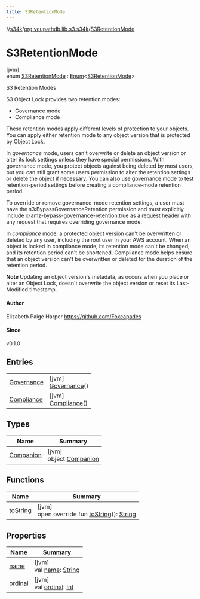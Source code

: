 ```yaml
---
title: S3RetentionMode
---
```

//[s34k](../../../index.html)/[org.veupathdb.lib.s3.s34k](../index.html)/[S3RetentionMode](index.html)



# S3RetentionMode



[jvm]\
enum [S3RetentionMode](index.html) : [Enum](https://kotlinlang.org/api/latest/jvm/stdlib/kotlin/-enum/index.html)&lt;[S3RetentionMode](index.html)&gt; 

S3 Retention Modes



S3 Object Lock provides two retention modes:



- 
   Governance mode
- 
   Compliance mode




These retention modes apply different levels of protection to your objects. You can apply either retention mode to any object version that is protected by Object Lock.



In *governance* mode, users can't overwrite or delete an object version or alter its lock settings unless they have special permissions. With governance mode, you protect objects against being deleted by most users, but you can still grant some users permission to alter the retention settings or delete the object if necessary. You can also use governance mode to test retention-period settings before creating a compliance-mode retention period.



To override or remove governance-mode retention settings, a user must have the s3:BypassGovernanceRetention permission and must explicitly include x-amz-bypass-governance-retention:true as a request header with any request that requires overriding governance mode.



In *compliance* mode, a protected object version can't be overwritten or deleted by any user, including the root user in your AWS account. When an object is locked in compliance mode, its retention mode can't be changed, and its retention period can't be shortened. Compliance mode helps ensure that an object version can't be overwritten or deleted for the duration of the retention period.



**Note** Updating an object version's metadata, as occurs when you place or alter an Object Lock, doesn't overwrite the object version or reset its Last-Modified timestamp.



#### Author



Elizabeth Paige Harper https://github.com/Foxcapades



#### Since



v0.1.0



## Entries


| | |
|---|---|
| [Governance](-governance/index.html) | [jvm]<br>[Governance](-governance/index.html)() |
| [Compliance](-compliance/index.html) | [jvm]<br>[Compliance](-compliance/index.html)() |


## Types


| Name | Summary |
|---|---|
| [Companion](-companion/index.html) | [jvm]<br>object [Companion](-companion/index.html) |


## Functions


| Name | Summary |
|---|---|
| [toString](to-string.html) | [jvm]<br>open override fun [toString](to-string.html)(): [String](https://kotlinlang.org/api/latest/jvm/stdlib/kotlin/-string/index.html) |


## Properties


| Name | Summary |
|---|---|
| [name](../../org.veupathdb.lib.s3.s34k.requests.bucket.recursive/-s3-recursive-delete-phase/-list-objects/index.html#-372974862%2FProperties%2F863300109) | [jvm]<br>val [name](../../org.veupathdb.lib.s3.s34k.requests.bucket.recursive/-s3-recursive-delete-phase/-list-objects/index.html#-372974862%2FProperties%2F863300109): [String](https://kotlinlang.org/api/latest/jvm/stdlib/kotlin/-string/index.html) |
| [ordinal](../../org.veupathdb.lib.s3.s34k.requests.bucket.recursive/-s3-recursive-delete-phase/-list-objects/index.html#-739389684%2FProperties%2F863300109) | [jvm]<br>val [ordinal](../../org.veupathdb.lib.s3.s34k.requests.bucket.recursive/-s3-recursive-delete-phase/-list-objects/index.html#-739389684%2FProperties%2F863300109): [Int](https://kotlinlang.org/api/latest/jvm/stdlib/kotlin/-int/index.html) |

